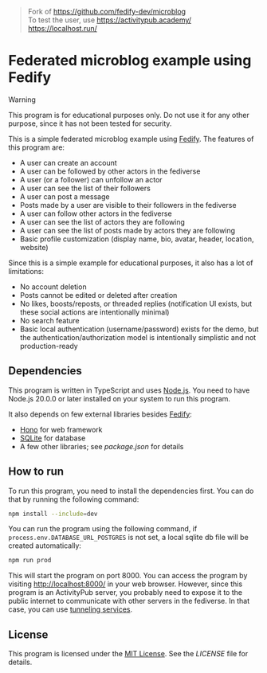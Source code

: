 > Fork of <https://github.com/fedify-dev/microblog>  
> To test the user, use <https://activitypub.academy/>  
> <https://localhost.run/>

# Federated microblog example using Fedify

> [!WARNING]
> This program is for educational purposes only. Do not use it for any other
> purpose, since it has not been tested for security.

This is a simple federated microblog example using [Fedify]. The features of
this program are:

- A user can create an account
- A user can be followed by other actors in the fediverse
- A user (or a follower) can unfollow an actor
- A user can see the list of their followers
- A user can post a message
- Posts made by a user are visible to their followers in the fediverse
- A user can follow other actors in the fediverse
- A user can see the list of actors they are following
- A user can see the list of posts made by actors they are following
- Basic profile customization (display name, bio, avatar, header, location,
  website)

Since this is a simple example for educational purposes, it also has a lot of
limitations:

- No account deletion
- Posts cannot be edited or deleted after creation
- No likes, boosts/reposts, or threaded replies (notification UI exists,
  but these social actions are intentionally minimal)
- No search feature
- Basic local authentication (username/password) exists for the demo, but the
  authentication/authorization model is intentionally simplistic and not
  production-ready

[Fedify]: https://fedify.dev/

## Dependencies

This program is written in TypeScript and uses [Node.js]. You need to have
Node.js 20.0.0 or later installed on your system to run this program.

It also depends on few external libraries besides [Fedify]:

- [Hono] for web framework
- [SQLite] for database
- A few other libraries; see _package.json_ for details

[Node.js]: https://nodejs.org/
[Hono]: https://hono.dev/
[SQLite]: https://www.sqlite.org/

## How to run

To run this program, you need to install the dependencies first. You can do
that by running the following command:

```sh
npm install --include=dev
```

You can run the program using the following command, if `process.env.DATABASE_URL_POSTGRES` is not set, a local sqlite db file will be created automatically:

```sh
npm run prod
```

This will start the program on port 8000. You can access the program by
visiting <http://localhost:8000/> in your web browser. However, since this
program is an ActivityPub server, you probably need to expose it to the public
internet to communicate with other servers in the fediverse. In that case, you
can use [tunneling services][1].

[1]: https://fedify.dev/manual/test#exposing-a-local-server-to-the-public

## License

This program is licensed under the [MIT License]. See the _LICENSE_ file for
details.

[MIT License]: https://minhee.mit-license.org/2024/
